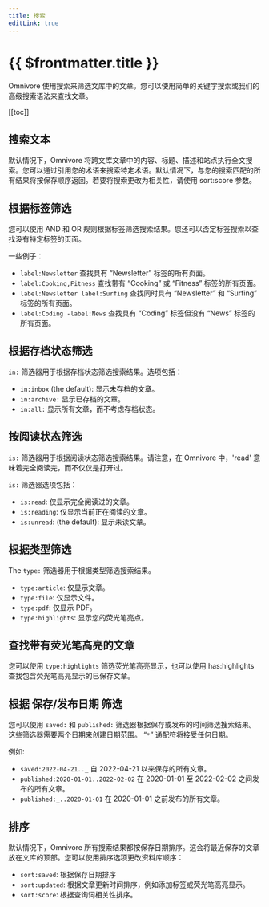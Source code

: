 ```yaml
---
title: 搜索
editLink: true
---
```


# {{ $frontmatter.title }}

Omnivore 使用搜索来筛选文库中的文章。您可以使用简单的关键字搜索或我们的高级搜索语法来查找文章。

[[toc]]

## 搜索文本

默认情况下，Omnivore 将跨文库文章中的内容、标题、描述和站点执行全文搜索。您可以通过引用您的术语来搜索特定术语。默认情况下，与您的搜索匹配的所有结果将按保存顺序返回。若要将搜索更改为相关性，请使用 sort:score 参数。

## 根据标签筛选

您可以使用 AND 和 OR 规则根据标签筛选搜索结果。您还可以否定标签搜索以查找没有特定标签的页面。

一些例子：

- `label:Newsletter` 查找具有 “Newsletter” 标签的所有页面。
- `label:Cooking,Fitness` 查找带有 “Cooking” 或 “Fitness” 标签的所有页面。
- `label:Newsletter label:Surfing` 查找同时具有 “Newsletter” 和 “Surfing” 标签的所有页面。
- `label:Coding -label:News` 查找具有 “Coding” 标签但没有 “News” 标签的所有页面。

## 根据存档状态筛选

`in:` 筛选器用于根据存档状态筛选搜索结果。选项包括：

- `in:inbox` (the default): 显示未存档的文章。
- `in:archive:` 显示已存档的文章。
- `in:all:` 显示所有文章，而不考虑存档状态。

## 按阅读状态筛选

`is:` 筛选器用于根据阅读状态筛选搜索结果。请注意，在 Omnivore 中，'read' 意味着完全阅读完，而不仅仅是打开过。

`is:` 筛选器选项包括：

- `is:read`: 仅显示完全阅读过的文章。
- `is:reading`: 仅显示当前正在阅读的文章。
- `is:unread`: (the default): 显示未读文章。

## 根据类型筛选

The `type:` 筛选器用于根据类型筛选搜索结果。

- `type:article`: 仅显示文章。
- `type:file`: 仅显示文件。
- `type:pdf`: 仅显示 PDF。
- `type:highlights`: 显示您的荧光笔亮点。

## 查找带有荧光笔高亮的文章

您可以使用 `type:highlights` 筛选荧光笔高亮显示，也可以使用 has:highlights 查找包含荧光笔高亮显示的已保存文章。

## 根据 保存/发布日期 筛选

您可以使用 `saved:` 和 `published:` 筛选器根据保存或发布的时间筛选搜索结果。 这些筛选器需要两个日期来创建日期范围。 “`*`” 通配符将接受任何日期。

例如:

- `saved:2022-04-21.._` 自 2022-04-21 以来保存的所有文章。
- `published:2020-01-01..2022-02-02` 在 2020-01-01 至 2022-02-02 之间发布的所有文章。
- `published:_..2020-01-01` 在 2020-01-01 之前发布的所有文章。

## 排序

默认情况下，Omnivore 所有搜索结果都按保存日期排序。这会将最近保存的文章放在文库的顶部。您可以使用排序选项更改资料库顺序：

- `sort:saved`: 根据保存日期排序
- `sort:updated`: 根据文章更新时间排序，例如添加标签或荧光笔高亮显示。
- `sort:score`: 根据查询词相关性排序。

